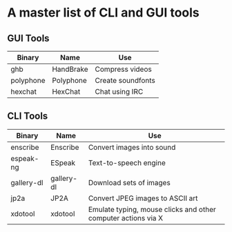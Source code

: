 # A master list of CLI and GUI tools

## GUI Tools

| Binary    | Name      | Use               |
| -         | -         | -                 |
| ghb       | HandBrake | Compress videos   |
| polyphone | Polyphone | Create soundfonts |
| hexchat   | HexChat   | Chat using IRC    |

## CLI Tools

| Binary     | Name       | Use                                                           |
| -          | -          | -                                                             |
| enscribe   | Enscribe   | Convert images into sound                                     |
| espeak-ng  | ESpeak     | Text-to-speech engine                                         |
| gallery-dl | gallery-dl | Download sets of images                                       |
| jp2a       | JP2A       | Convert JPEG images to ASCII art                              |
| xdotool    | xdotool    | Emulate typing, mouse clicks and other computer actions via X |
